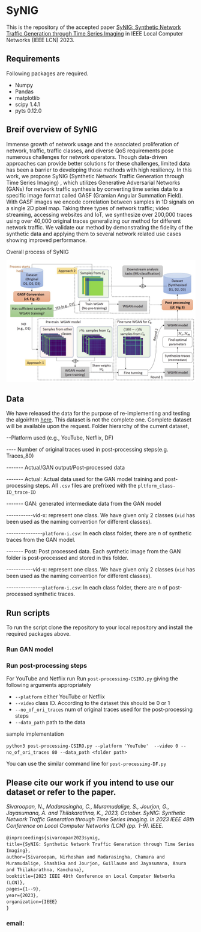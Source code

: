 # SyNIG
This is the repository of the accepted paper [SyNIG: Synthetic Network Traffic Generation through Time Series Imaging](https://www.computer.org/csdl/proceedings-article/lcn/2023/10223392/1QdFP7dtBBK) in IEEE Local Computer Networks (IEEE LCN) 2023.

## Requirements
Following packages are required.

* Numpy				
*	Pandas			
*	matplotlib
* scipy           1.4.1
* pyts            0.12.0

## Breif overview of SyNIG

Immense growth of network usage and the associated
proliferation of network, traffic, traffic classes, and diverse
QoS requirements pose numerous challenges for network operators.
Though data-driven approaches can provide better solutions
for these challenges, limited data has been a barrier to developing
those methods with high resiliency. In this work, we propose
SyNIG (Synthetic Network Traffic Generation through Time
Series Imaging) , which utilizes Generative Adversarial Networks
(GANs) for network traffic synthesis by converting time series
data to a specific image format called GASF (Gramian Angular
Summation Field). With GASF images we encode correlation
between samples in 1D signals on a single 2D pixel map. Taking
three types of network traffic; video streaming, accessing websites
and IoT, we synthesize over 200,000 traces using over 40,000
original traces generalizing our method for different network
traffic. We validate our method by demonstrating the fidelity of
the synthetic data and applying them to several network related
use cases showing improved performance.

Overall process of SyNIG

<img src="overall_process.jpg" width="700">

## Data
We have released the data for the purpose of re-implementing and testing the algoirhtm [here](https://drive.google.com/drive/folders/1qoNrghez1vffgApGe9SnUXSzV9fx6unz?usp=sharing). This dataset is not the complete one. Complete dataset will be available upon the request.
Folder hierarchy of the current dataset,

--Platform used (e.g., YouTube, Netflix, DF)

---- Number of original traces used in post-processing steps(e.g. Traces_80)

------- Actual/GAN output/Post-processed data

------- Actual: Actual data used for the GAN model training and post-processing steps. All `.csv` files are prefrixed with the `pltform_class-ID_trace-ID`

------- GAN: generated intermediate data from the GAN model

-----------vid-x: represent one class. We have given only 2 classes (`vid` has been used as the naming convention for different classes).

---------------`platform-i.csv`: In each class folder, there are _n_ of synthetic traces from the GAN model.

------- Post: Post processed data. Each synthetic image from the GAN folder is post-processed and stored in this folder.

-----------vid-x: represent one class. We have given only 2 classes (`vid` has been used as the naming convention for different classes).

---------------`platform-i.csv`: In each class folder, there are _n_ of post-processed synthetic traces.



## Run scripts

To run the script clone the repository to your local repository and install the required packages above. 

### Run GAN model

### Run post-processing steps
For YouTube and Netflix run Run `post-processing-CSIRO.py` giving the following arguments appropriately
* `--platform`                 either YouTube or Netflix
* `--video`                    class ID. According to the dataset this should be 0 or 1
* `--no_of_ori_traces`         num of original traces used for the post-processing steps
* `--data_path`                path to the data
  
sample implementation

` python3 post-processing-CSIRO.py --platform 'YouTube'  --video 0 --no_of_ori_traces 80 --data_path <folder path> `

You can use the similar command line for `post-processing-DF.py`

## Please cite our work if you intend to use our dataset or refer to the paper.

*Sivaroopan, N., Madarasingha, C., Muramudalige, S., Jourjon, G., Jayasumana, A. and Thilakarathna, K., 2023, October. SyNIG: Synthetic Network Traffic Generation through Time Series Imaging. In 2023 IEEE 48th Conference on Local Computer Networks (LCN) (pp. 1-9). IEEE.*

`@inproceedings{sivaroopan2023synig,`\
  `title={SyNIG: Synthetic Network Traffic Generation through Time Series Imaging},`\
  `author={Sivaroopan, Nirhoshan and Madarasingha, Chamara and Muramudalige, Shashika and Jourjon, Guillaume and Jayasumana, Anura and Thilakarathna, Kanchana},`\
  `booktitle={2023 IEEE 48th Conference on Local Computer Networks (LCN)},`\
  `pages={1--9},`\
  `year={2023},`\
  `organization={IEEE}`\
`}`

### email:




